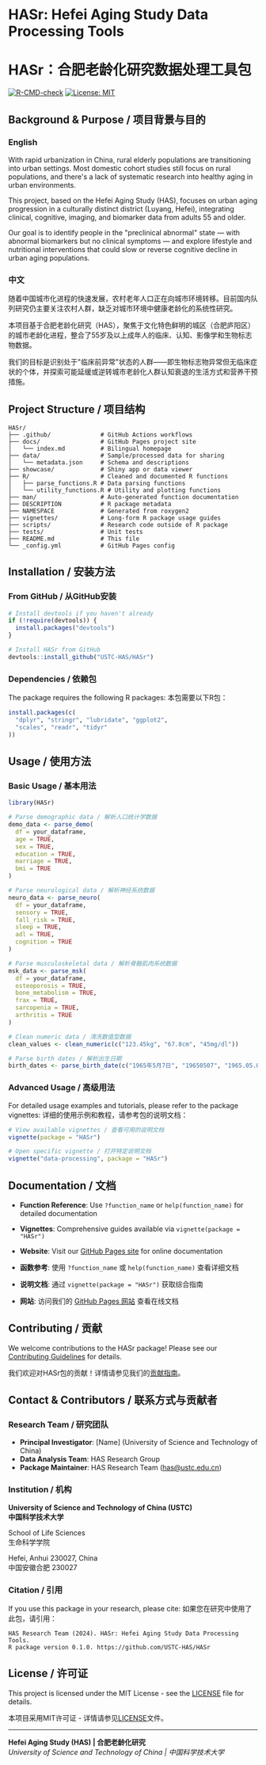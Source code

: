 # HASr: Hefei Aging Study Data Processing Tools
# HASr：合肥老龄化研究数据处理工具包

[![R-CMD-check](https://github.com/USTC-HAS/HASr/workflows/R-CMD-check/badge.svg)](https://github.com/USTC-HAS/HASr/actions)
[![License: MIT](https://img.shields.io/badge/License-MIT-yellow.svg)](https://opensource.org/licenses/MIT)

## Background & Purpose / 项目背景与目的

### English

With rapid urbanization in China, rural elderly populations are transitioning into urban settings. Most domestic cohort studies still focus on rural populations, and there's a lack of systematic research into healthy aging in urban environments.

This project, based on the Hefei Aging Study (HAS), focuses on urban aging progression in a culturally distinct district (Luyang, Hefei), integrating clinical, cognitive, imaging, and biomarker data from adults 55 and older.

Our goal is to identify people in the "preclinical abnormal" state — with abnormal biomarkers but no clinical symptoms — and explore lifestyle and nutritional interventions that could slow or reverse cognitive decline in urban aging populations.

### 中文

随着中国城市化进程的快速发展，农村老年人口正在向城市环境转移。目前国内队列研究仍主要关注农村人群，缺乏对城市环境中健康老龄化的系统性研究。

本项目基于合肥老龄化研究（HAS），聚焦于文化特色鲜明的城区（合肥庐阳区）的城市老龄化进程，整合了55岁及以上成年人的临床、认知、影像学和生物标志物数据。

我们的目标是识别处于"临床前异常"状态的人群——即生物标志物异常但无临床症状的个体，并探索可能延缓或逆转城市老龄化人群认知衰退的生活方式和营养干预措施。

## Project Structure / 项目结构

```
HASr/
├── .github/              # GitHub Actions workflows
├── docs/                 # GitHub Pages project site
│   └── index.md          # Bilingual homepage
├── data/                 # Sample/processed data for sharing
│   └── metadata.json     # Schema and descriptions
├── showcase/             # Shiny app or data viewer
├── R/                    # Cleaned and documented R functions
│   ├── parse_functions.R # Data parsing functions
│   └── utility_functions.R # Utility and plotting functions
├── man/                  # Auto-generated function documentation
├── DESCRIPTION           # R package metadata
├── NAMESPACE             # Generated from roxygen2
├── vignettes/            # Long-form R package usage guides
├── scripts/              # Research code outside of R package
├── tests/                # Unit tests
├── README.md             # This file
└── _config.yml           # GitHub Pages config
```

## Installation / 安装方法

### From GitHub / 从GitHub安装

```r
# Install devtools if you haven't already
if (!require(devtools)) {
  install.packages("devtools")
}

# Install HASr from GitHub
devtools::install_github("USTC-HAS/HASr")
```

### Dependencies / 依赖包

The package requires the following R packages:
本包需要以下R包：

```r
install.packages(c(
  "dplyr", "stringr", "lubridate", "ggplot2", 
  "scales", "readr", "tidyr"
))
```

## Usage / 使用方法

### Basic Usage / 基本用法

```r
library(HASr)

# Parse demographic data / 解析人口统计学数据
demo_data <- parse_demo(
  df = your_dataframe,
  age = TRUE,
  sex = TRUE,
  education = TRUE,
  marriage = TRUE,
  bmi = TRUE
)

# Parse neurological data / 解析神经系统数据
neuro_data <- parse_neuro(
  df = your_dataframe,
  sensory = TRUE,
  fall_risk = TRUE,
  sleep = TRUE,
  adl = TRUE,
  cognition = TRUE
)

# Parse musculoskeletal data / 解析骨骼肌肉系统数据
msk_data <- parse_msk(
  df = your_dataframe,
  osteoporosis = TRUE,
  bone_metabolism = TRUE,
  frax = TRUE,
  sarcopenia = TRUE,
  arthritis = TRUE
)

# Clean numeric data / 清洗数值型数据
clean_values <- clean_numeric(c("123.45kg", "67.8cm", "45mg/dl"))

# Parse birth dates / 解析出生日期
birth_dates <- parse_birth_date(c("1965年5月7日", "19650507", "1965.05.07"))
```

### Advanced Usage / 高级用法

For detailed usage examples and tutorials, please refer to the package vignettes:
详细的使用示例和教程，请参考包的说明文档：

```r
# View available vignettes / 查看可用的说明文档
vignette(package = "HASr")

# Open specific vignette / 打开特定说明文档
vignette("data-processing", package = "HASr")
```

## Documentation / 文档

- **Function Reference**: Use `?function_name` or `help(function_name)` for detailed documentation
- **Vignettes**: Comprehensive guides available via `vignette(package = "HASr")`
- **Website**: Visit our [GitHub Pages site](https://ustc-has.github.io/HASr/) for online documentation

- **函数参考**: 使用 `?function_name` 或 `help(function_name)` 查看详细文档
- **说明文档**: 通过 `vignette(package = "HASr")` 获取综合指南
- **网站**: 访问我们的 [GitHub Pages 网站](https://ustc-has.github.io/HASr/) 查看在线文档

## Contributing / 贡献

We welcome contributions to the HASr package! Please see our [Contributing Guidelines](CONTRIBUTING.md) for details.

我们欢迎对HASr包的贡献！详情请参见我们的[贡献指南](CONTRIBUTING.md)。

## Contact & Contributors / 联系方式与贡献者

### Research Team / 研究团队

- **Principal Investigator**: [Name] (University of Science and Technology of China)
- **Data Analysis Team**: HAS Research Group
- **Package Maintainer**: HAS Research Team (has@ustc.edu.cn)

### Institution / 机构

**University of Science and Technology of China (USTC)**  
**中国科学技术大学**

School of Life Sciences  
生命科学学院

Hefei, Anhui 230027, China  
中国安徽合肥 230027

### Citation / 引用

If you use this package in your research, please cite:
如果您在研究中使用了此包，请引用：

```
HAS Research Team (2024). HASr: Hefei Aging Study Data Processing Tools. 
R package version 0.1.0. https://github.com/USTC-HAS/HASr
```

## License / 许可证

This project is licensed under the MIT License - see the [LICENSE](LICENSE) file for details.

本项目采用MIT许可证 - 详情请参见[LICENSE](LICENSE)文件。

---

**Hefei Aging Study (HAS) | 合肥老龄化研究**  
*University of Science and Technology of China | 中国科学技术大学*